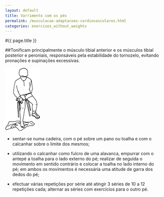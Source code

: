 ```yaml
---
layout: default
title: Varrimento com os pés
permalink: /musculacao-adaptacoes-cardiovasculares.html
categories: exercises_without_weights
---
```


#{{ page.title }}

##Tonificam principalmente o músculo tibial anterior e os músculos tibial posterior e peroniais, responsáveis pela estabilidade do tornozelo, evitando pronações e supinações excessivas.

![Varrimento com os pés](assets/varrimento-com-os-pes.gif)

* sentar-se numa cadeira, com o pé sobre um pano ou toalha e com o calcanhar sobre o limite dos mesmos;

* utilizando o calcanhar como fulcro de uma alavanca, empurrar com o antepé a toalha para o lado externo do pé; realizar de seguida o movimento em sentido contrário e colocar a toalha no lado interno do pé; em ambos os movimentos é necessária uma atitude de garra dos dedos do pé;

* efectuar várias repetições por série até atingir 3 séries de 10 a 12 repetições cada; alternar as séries com exercícios para o outro pé.
